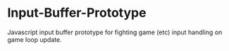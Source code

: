 # Input-Buffer-Prototype
Javascript input buffer prototype for fighting game (etc) input handling on game loop update.
